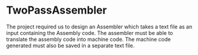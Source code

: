 # TwoPassAssembler

The project required us to design an Assembler which takes a text file as an input containing the Assembly code. The assembler must be able to translate the assembly code into machine code. The machine code generated must also be saved in a separate text file.
